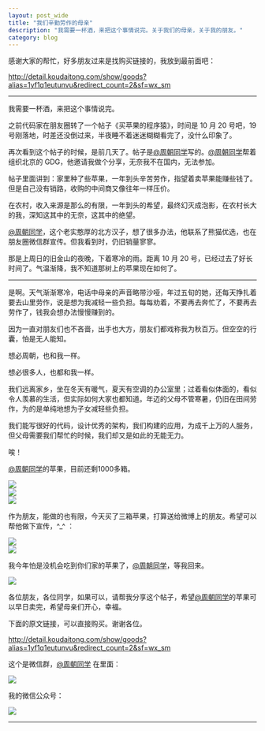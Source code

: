 ```yaml
---
layout: post_wide
title: "我们辛勤劳作的母亲"
description: "我需要一杯酒，来把这个事情说完。关于我们的母亲，关于我的朋友。"
category: blog
---
```


感谢大家的帮忙，好多朋友过来是找购买链接的，我放到最前面吧：

http://detail.koudaitong.com/show/goods?alias=1yf1q1eutunvu&redirect_count=2&sf=wx_sm

---


我需要一杯酒，来把这个事情说完。

之前代码家在朋友圈转了一个帖子《买苹果的程序猿》，时间是 10 月 20 号吧，19 号刚落地，时差还没倒过来，半夜睡不着迷迷糊糊看完了，没什么印象了。

再次看到这个帖子的时候，是前几天了。帖子是[@周朝同学][]写的。[@周朝同学][]帮着组织北京的 GDG，他邀请我做个分享，无奈我不在国内，无法参加。

帖子里面讲到：家里种了些苹果，一年到头辛苦劳作，指望着卖苹果能赚些钱了。但是自己没有销路，收购的中间商又像往年一样压价。

在农村，收入来源是那么的有限，一年到头的希望，最终幻灭成泡影，在农村长大的我，深知这其中的无奈，这其中的绝望。

[@周朝同学][]，这个老实憨厚的北方汉子，想了很多办法，他联系了熊猫优选，也在朋友圈微信群宣传。但我看到时，仍旧销量寥寥。

那是上周日的旧金山的夜晚，下着寒冷的雨。距离 10 月 20 号，已经过去了好长时间了。气温渐降，我不知道那树上的苹果现在如何了。

---

是啊。天气渐渐寒冷，电话中母亲的声音略带沙哑，年过五旬的她，还每天挣扎着要去山里劳作，说是想为我减轻一些负担。每每劝着，不要再去奔忙了，不要再去劳作了，钱我会想办法慢慢赚到的。

因为一直对朋友们也不吝啬，出手也大方，朋友们都戏称我为秋百万。但空空的行囊，怕是无人能知。

想必周朝，也和我一样。

想必很多人，也都和我一样。

我们远离家乡，坐在冬天有暖气，夏天有空调的办公室里；过着看似体面的，看似令人羡慕的生活，但实际如何大家也都知道。年迈的父母不管寒暑，仍旧在田间劳作，为的是单纯地想为子女减轻些负担。

我们能写很好的代码，设计优秀的架构，我们构建的应用，为成千上万的人服务，但父母需要我们帮忙的时候，我们却又是如此的无能无力。

唉！

[@周朝同学][]的苹果，目前还剩1000多箱。

<div class='row'>
<div class='col-md-5 col-md-offset-3'>
<img src='//ww1.sinaimg.cn/large/599e230bgw1exx65njxoqj20ih0wu77x.jpg' />
</div>

</div>
<div class='row'>
<div class='col-md-5 col-md-offset-3'>
<img src='//ww1.sinaimg.cn/large/599e230bgw1exx65p3ubuj20ih0wujvl.jpg' />
</div>

</div>
<div class='row'>
<div class='col-md-5 col-md-offset-3'>
<img src='//ww4.sinaimg.cn/large/599e230bgw1exx65qtcdij20ih0wuwiv.jpg' />
</div>
</div>

作为朋友，能做的也有限，今天买了三箱苹果，打算送给微博上的朋友。希望可以帮他做下宣传，^_^ ：

<div class='row'>
<div class='col-md-5 col-md-offset-3'>
<img src='//ww2.sinaimg.cn/large/599e230bgw1exx65s9aa3j20ih0wugop.jpg' />
</div>

</div>
<div class='row'>
<div class='col-md-5 col-md-offset-3'>
<img src='//ww3.sinaimg.cn/large/599e230bgw1exx65u1tklj20ih0wun29.jpg' />
</div>
</div>


我今年怕是没机会吃到你们家的苹果了，[@周朝同学](http://weibo.com/u/1605961742)，等我回来。

<div class='row'>
<div class='col-md-5 col-md-offset-3'>
<img src='//ww3.sinaimg.cn/large/599e230bgw1exx65xet71j20qo0zku0x.jpg' />
</div>
</div>

各位朋友，各位同学，如果可以，请帮我分享这个帖子，希望[@周朝同学][]的苹果可以早日卖完，希望母亲们开心，幸福。

下面的原文链接，可以直接购买。谢谢各位。

http://detail.koudaitong.com/show/goods?alias=1yf1q1eutunvu&redirect_count=2&sf=wx_sm

这个是微信群，[@周朝同学][] 在里面：

<div class='row'>
<div class='col-md-5 col-md-offset-3'>
<img src='//ww4.sinaimg.cn/large/599e230bgw1exx7bq6c0wj20io0ovwhd.jpg' />
</div>
</div>

我的微信公众号：

<div class='row'>
<div class='col-md-5 col-md-offset-3'>
<img src='//ww3.sinaimg.cn/large/599e230bgw1exx6fk70kpj20by0bygmg.jpg' />
</div>
</div>


---

[@周朝同学]:     http://weibo.com/u/1605961742
